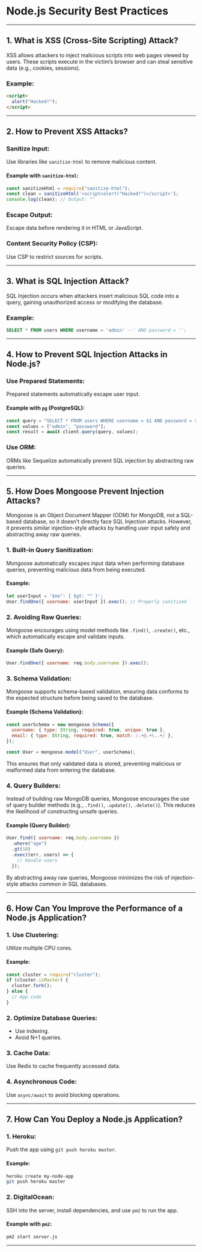 # Node.js Security Best Practices

---

## 1. What is XSS (Cross-Site Scripting) Attack?

XSS allows attackers to inject malicious scripts into web pages viewed by users. These scripts execute in the victim’s browser and can steal sensitive data (e.g., cookies, sessions).

### Example:

```html
<script>
  alert("Hacked!");
</script>
```

---

## 2. How to Prevent XSS Attacks?

### **Sanitize Input**:

Use libraries like `sanitize-html` to remove malicious content.

#### Example with `sanitize-html`:

```javascript
const sanitizeHtml = require("sanitize-html");
const clean = sanitizeHtml('<script>alert("Hacked!")</script>');
console.log(clean); // Output: ""
```

### **Escape Output**:

Escape data before rendering it in HTML or JavaScript.

### **Content Security Policy (CSP)**:

Use CSP to restrict sources for scripts.

---

## 3. What is SQL Injection Attack?

SQL Injection occurs when attackers insert malicious SQL code into a query, gaining unauthorized access or modifying the database.

### Example:

```sql
SELECT * FROM users WHERE username = 'admin' --' AND password = '';
```

---

## 4. How to Prevent SQL Injection Attacks in Node.js?

### **Use Prepared Statements**:

Prepared statements automatically escape user input.

#### Example with `pg` (PostgreSQL):

```javascript
const query = "SELECT * FROM users WHERE username = $1 AND password = $2";
const values = ["admin", "password"];
const result = await client.query(query, values);
```

### **Use ORM**:

ORMs like Sequelize automatically prevent SQL injection by abstracting raw queries.

---

## 5. How Does Mongoose Prevent Injection Attacks?

Mongoose is an Object Document Mapper (ODM) for MongoDB, not a SQL-based database, so it doesn’t directly face SQL Injection attacks. However, it prevents similar injection-style attacks by handling user input safely and abstracting away raw queries.

### **1. Built-in Query Sanitization**:

Mongoose automatically escapes input data when performing database queries, preventing malicious data from being executed.

#### Example:

```javascript
let userInput = '$ne": { $gt: "" }';
User.findOne({ username: userInput }).exec(); // Properly sanitized
```

### **2. Avoiding Raw Queries**:

Mongoose encourages using model methods like `.find()`, `.create()`, etc., which automatically escape and validate inputs.

#### Example (Safe Query):

```javascript
User.findOne({ username: req.body.username }).exec();
```

### **3. Schema Validation**:

Mongoose supports schema-based validation, ensuring data conforms to the expected structure before being saved to the database.

#### Example (Schema Validation):

```javascript
const userSchema = new mongoose.Schema({
  username: { type: String, required: true, unique: true },
  email: { type: String, required: true, match: /.+@.+\..+/ },
});

const User = mongoose.model("User", userSchema);
```

This ensures that only validated data is stored, preventing malicious or malformed data from entering the database.

### **4. Query Builders**:

Instead of building raw MongoDB queries, Mongoose encourages the use of query builder methods (e.g., `.find()`, `.update()`, `.delete()`). This reduces the likelihood of constructing unsafe queries.

#### Example (Query Builder):

```javascript
User.find({ username: req.body.username })
  .where("age")
  .gt(18)
  .exec((err, users) => {
    // Handle users
  });
```

By abstracting away raw queries, Mongoose minimizes the risk of injection-style attacks common in SQL databases.

---

## 6. How Can You Improve the Performance of a Node.js Application?

### **1. Use Clustering**:

Utilize multiple CPU cores.

#### Example:

```javascript
const cluster = require("cluster");
if (cluster.isMaster) {
  cluster.fork();
} else {
  // App code
}
```

### **2. Optimize Database Queries**:

- Use indexing.
- Avoid N+1 queries.

### **3. Cache Data**:

Use Redis to cache frequently accessed data.

### **4. Asynchronous Code**:

Use `async/await` to avoid blocking operations.

---

## 7. How Can You Deploy a Node.js Application?

### **1. Heroku**:

Push the app using `git push heroku master`.

#### Example:

```bash
heroku create my-node-app
git push heroku master
```

### **2. DigitalOcean**:

SSH into the server, install dependencies, and use `pm2` to run the app.

#### Example with `pm2`:

```bash
pm2 start server.js
```

---

